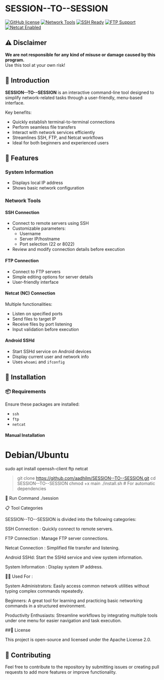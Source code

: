 # SESSION--TO--SESSION

[![GitHub license](https://img.shields.io/github/license/aadhilm/SESSION--TO--SESSION)](https://github.com/aadhilm/SESSION--TO--SESSION/blob/main/LICENSE)
[![Network Tools](https://img.shields.io/badge/Network-Tools-5391FE?logo=network)](https://github.com/topics/network-tools)
[![SSH Ready](https://img.shields.io/badge/SSH-Ready-4EAA25?logo=ssh)](https://github.com/topics/ssh)
[![FTP Support](https://img.shields.io/badge/FTP-Supported-FF6E00?logo=ftp)](https://github.com/topics/ftp)
[![Netcat Enabled](https://img.shields.io/badge/Netcat-Enabled-46a2f1)](https://github.com/topics/netcat)

## ⚠️ Disclaimer
**We are not responsible for any kind of misuse or damage caused by this program.**  
Use this tool at your own risk!

## 🎯 Introduction
**SESSION--TO--SESSION** is an interactive command-line tool designed to simplify network-related tasks through a user-friendly, menu-based interface. 

Key benefits:
- Quickly establish terminal-to-terminal connections
- Perform seamless file transfers
- Interact with network services efficiently
- Streamlines SSH, FTP, and Netcat workflows
- Ideal for both beginners and experienced users

## 🔧 Features

### System Information
- Displays local IP address
- Shows basic network configuration

### Network Tools
#### SSH Connection
- Connect to remote servers using SSH
- Customizable parameters:
  - Username
  - Server IP/hostname
  - Port selection (22 or 8022)
- Review and modify connection details before execution

#### FTP Connection
- Connect to FTP servers
- Simple editing options for server details
- User-friendly interface

#### Netcat (NC) Connection
Multiple functionalities:
- Listen on specified ports
- Send files to target IP
- Receive files by port listening
- Input validation before execution

#### Android SSHd
- Start SSHd service on Android devices
- Display current user and network info
- Uses `whoami` and `ifconfig`

## 🚀 Installation

### 📦 Requirements
Ensure these packages are installed:
- `ssh`
- `ftp` 
- `netcat`

#### Manual Installation

# Debian/Ubuntu
sudo apt install openssh-client ftp netcat

> git clone https://github.com/aadhilm/SESSION--TO--SESSION.git
> cd SESSION--TO--SESSION
chmod +x main
./install.sh  # For automatic dependencies

🏃 Run Command
./session

📋 Tool Categories

SESSION--TO--SESSION is divided into the following categories:

SSH Connection : Quickly connect to remote servers.

FTP Connection : Manage FTP server connections.

Netcat Connection : Simplified file transfer and listening.

Android SSHd: Start the SSHd service and view system information.

System Information : Display system IP address.


🧑‍💻 Used For :

System Administrators: Easily access common network utilities without typing complex commands repeatedly.

Beginners: A great tool for learning and practicing basic networking commands in a structured environment.

Productivity Enthusiasts: Streamline workflows by integrating multiple tools under one menu for easier navigation and task execution.


##📝 License

This project is open-source and licensed under the Apache License 2.0.

## 🤝 Contributing

Feel free to contribute to the repository by submitting issues or creating pull requests to add more features or improve functionality.
